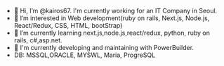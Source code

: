 - 👋 Hi, I’m @kairos67.  I'm currently working for an IT Company in Seoul.
- 👀 I’m interested in Web development(ruby on rails, Next.js, Node.js, React/Redux, CSS, HTML, bootStrap)
- 🌱 I’m currently learning next.js,node.js,react/redux, python, ruby on rails, c#,asp.net.
- 🌱 I'm currently developing and maintaining with PowerBuilder.
- DB: MSSQL,ORACLE, MYSWL, Maria, ProgreSQL


<!---
kairos67/kairos67 is a ✨ special ✨ repository because its `README.md` (this file) appears on your GitHub profile.
You can click the Preview link to take a look at your changes.
--->
